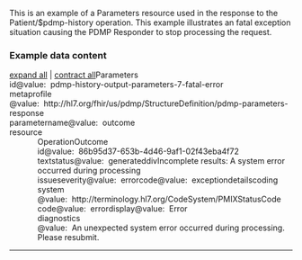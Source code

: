 This is an example of a Parameters resource used in the response to the Patient/$pdmp-history operation. This example illustrates an fatal exception situation causing the PDMP Responder to stop processing the request.

<p></p>

<h3>Example data content</h3>

<div class="fm_ex"><span id="expandNote"><a class="expandLink" href="#" onclick="javascript:{document.querySelectorAll('.fm_ex .detail.collapse').forEach(el => {el.classList.remove('collapse'); el.classList.remove('in'); el.classList.add('in');}); document.querySelectorAll('.fm_ex .summary').forEach(el => {el.classList.remove('collapsed');});}">expand all</a> | <a class="expandLink" href="#" onclick="javascript:{document.querySelectorAll('.fm_ex .detail.in').forEach(el => {el.classList.remove('in'); el.classList.remove('in'); el.classList.add('collapse');}); document.querySelectorAll('.fm_ex .summary').forEach(el => {el.classList.add('collapsed');}); }">contract all</a></span><span class="emph0">Parameters</span><br /><span style="display:inline-block"><span class="emph1">id</span><span style="display:inline-block"><span class="leastEmph fhirValue">@value</span>: &nbsp;<span class="valueEmph">pdmp-history-output-parameters-7-fatal-error</span></span></span><br><span style="display:inline-block"><span class="emph1">meta</span><span style="display:inline-block"><span class="emph2">profile</span></span></span><span style="display:inline-block"><span class="leastEmph fhirValue">@value</span>: &nbsp;<span class="valueEmph">http://hl7.org/fhir/us/pdmp/StructureDefinition/pdmp-parameters-response</span></span><br><span style="display:inline-block"><span class="emph1">parameter</span><span style="display:inline-block"><span class="emph2">name</span></span></span><span style="display:inline-block"><span class="leastEmph fhirValue">@value</span>: &nbsp;<span class="valueEmph">outcome</span></span><br><span style="display:inline-block"><span class="emph2">resource</span><span style="margin-left:50px; display:block"><span class="preSummary"></span><span data-toggle="collapse" style="display:inline-block;"  data-target="#_Parameters_parameter_resource_OperationOutcome" class="emph0 summary">OperationOutcome</span><span id="_Parameters_parameter_resource_OperationOutcome" class="detail in"><br><span style="display:inline-block"><span class="emph1">id</span><span style="display:inline-block"><span class="leastEmph fhirValue">@value</span>: &nbsp;<span class="valueEmph">86b95d37-653b-4d46-9af1-02f43eba4f72</span></span></span><br><span style="display:inline-block"><span class="emph1">text</span><span style="display:inline-block"><span class="emph2">status</span></span></span><span style="display:inline-block"><span class="leastEmph fhirValue">@value</span>: &nbsp;<span class="valueEmph">generated</span></span><span class="fhirText"><span class="preText"></span><span data-toggle="collapse" style="display:inline-block;"  data-target="#_Parameters_parameter_resource_OperationOutcome_text_div" class="emph2 fhirDiv summary collapsed">div</span><span id="_Parameters_parameter_resource_OperationOutcome_text_div" class="detail collapse"><span class="longContentEdit"></span><span class="longHiddenContent">Incomplete results: A system error occurred during processing</span></span></span><br><span style="display:inline-block"><span class="emph1">issue</span><span style="display:inline-block"><span class="emph2">severity</span></span></span><span style="display:inline-block"><span class="leastEmph fhirValue">@value</span>: &nbsp;<span class="valueEmph">error</span></span><span style="display:inline-block"><span class="emph2">code</span><span style="display:inline-block"><span class="leastEmph fhirValue">@value</span>: &nbsp;<span class="valueEmph">exception</span></span></span><span style="display:inline-block"><span class="emph2">details</span><span style="display:inline-block"><span class="emph3">coding</span></span></span><span style="display:inline-block"><span class="emph4">system</span><span style="display:inline-block"><span class="leastEmph fhirValue">@value</span>: &nbsp;<span class="valueEmph">http://terminology.hl7.org/CodeSystem/PMIXStatusCode</span></span></span><span style="display:inline-block"><span class="emph4">code</span><span style="display:inline-block"><span class="leastEmph fhirValue">@value</span>: &nbsp;<span class="valueEmph">error</span></span></span><span style="display:inline-block"><span class="emph4">display</span><span style="display:inline-block"><span class="leastEmph fhirValue">@value</span>: &nbsp;<span class="boldValueEmph">Error</span></span></span><br><span style="display:inline-block"><span class="emph2">diagnostics</span><span style="display:inline-block"><span class="leastEmph fhirValue">@value</span>: &nbsp;<span class="valueEmph">An unexpected system error occurred during processing. Please resubmit.</span></span></span></span></span></span><br/></div>

<hr>